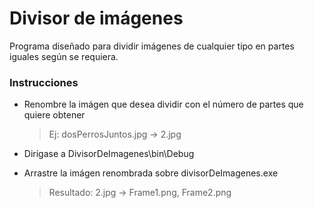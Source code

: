 Divisor de imágenes
==================
Programa diseñado para dividir  imágenes de cualquier tipo en partes iguales según se requiera.
### Instrucciones
 - Renombre la imágen que desea dividir con el número de partes que quiere obtener
   >Ej: dosPerrosJuntos.jpg -> 2.jpg

 - Dirígase a DivisorDeImagenes\bin\Debug

 - Arrastre la imágen renombrada sobre divisorDeImagenes.exe
   >Resultado: 2.jpg -> Frame1.png, Frame2.png
